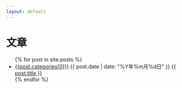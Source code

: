 ```yaml
---
layout: default
---
```


<div class="home">

  <h1>文章</h1>

  <ul class="post-list">
    {% for post in site.posts %}
      <li>
        <span class="post-date"><a href="{{ post.categories[0] || prepend:"/categories/#" || prepend: site.baseurl }}-ref">{{post.categories[0]}}</a>   {{ post.date | date: "%Y年%m月%d日" }}</span>
        <a class="post-link" href="{{ post.url | prepend: site.baseurl }}">{{ post.title }}</a>
      </li>
    {% endfor %}
  </ul>
</div>
